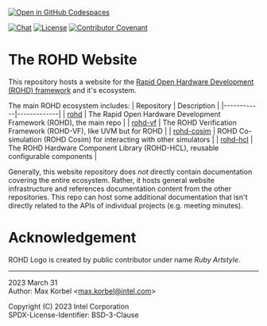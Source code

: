 [![Open in GitHub Codespaces](https://github.com/codespaces/badge.svg)](https://github.com/codespaces/new?hide_repo_select=true&ref=main&repo=619988491)

[![Chat](https://img.shields.io/discord/1001179329411166267?label=Chat)](https://discord.gg/jubxF84yGw)
[![License](https://img.shields.io/badge/License-BSD--3-blue)](https://github.com/intel/rohd-website/blob/main/LICENSE)
[![Contributor Covenant](https://img.shields.io/badge/Contributor%20Covenant-2.1-4baaaa.svg)](https://github.com/intel/rohd-website/blob/main/CODE_OF_CONDUCT.md)

# The ROHD Website

This repository hosts a website for the [Rapid Open Hardware Development (ROHD) framework](https://github.com/intel/rohd) and it's ecosystem.

The main ROHD ecosystem includes:
| Repository | Description |
|------------|-------------|
| [rohd](https://github.com/intel/rohd) | The Rapid Open Hardware Development Framework (ROHD), the main repo |
| [rohd-vf](https://github.com/intel/rohd-vf) | The ROHD Verification Framework (ROHD-VF), like UVM but for ROHD |
| [rohd-cosim](https://github.com/intel/rohd-cosim) | ROHD Co-simulation (ROHD Cosim) for interacting with other simulators |
| [rohd-hcl](https://github.com/intel/rohd) | The ROHD Hardware Component Library (ROHD-HCL), reusable configurable components |

Generally, this website repository does *not* directly contain documentation covering the entire ecosystem.  Rather, it hosts general website infrastructure and references documentation content from the other repositories.  This repo can host some additional documentation that isn't directly related to the APIs of individual projects (e.g. meeting minutes).

# Acknowledgement

ROHD Logo is created by public contributor under name *Ruby Artstyle*.

----------------
2023 March 31  
Author: Max Korbel <<max.korbel@intel.com>>

Copyright (C) 2023 Intel Corporation  
SPDX-License-Identifier: BSD-3-Clause
